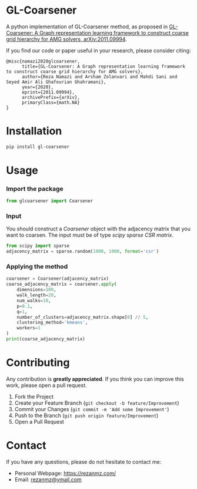 # GL-Coarsener
A python implementation of GL-Coarsener method, as proposed in [GL-Coarsener: A Graph representation learning framework to construct coarse grid hierarchy for AMG solvers, arXiv:2011.09994](https://arxiv.org/abs/2011.09994).

If you find our code or paper useful in your research, please consider citing:
```
@misc{namazi2020glcoarsener,
      title={GL-Coarsener: A Graph representation learning framework to construct coarse grid hierarchy for AMG solvers}, 
      author={Reza Namazi and Arsham Zolanvari and Mahdi Sani and Seyed Amir Ali Ghafourian Ghahramani},
      year={2020},
      eprint={2011.09994},
      archivePrefix={arXiv},
      primaryClass={math.NA}
}
```

# Installation
```bash
pip install gl-coarsener
```

# Usage
### Import the package
```python
from glcoarsener import Coarsener
```
### Input
You should construct a _Coarsener_ object with the adjacency matrix that you want to coarsen. The input must be of type _scipy sparse CSR matrix_.
```python
from scipy import sparse
adjacency_matrix = sparse.random(1000, 1000, format='csr')
```
### Applying the method
```python
coarsener = Coarsener(adjacency_matrix)
coarse_adjacency_matrix = coarsener.apply(
    dimensions=100,
    walk_length=20,
    num_walks=10,
    p=0.1,
    q=1,
    number_of_clusters=adjacency_matrix.shape[0] // 5,
    clustering_method='kmeans',
    workers=1
)
print(coarse_adjacency_matrix)
```
# Contributing
Any contribution is **greatly appreciated**. If you think you can improve this work, please open a pull request.

1. Fork the Project
2. Create your Feature Branch (`git checkout -b feature/Improvement`)
3. Commit your Changes (`git commit -m 'Add some Improvement'`)
4. Push to the Branch (`git push origin feature/Improvement`)
5. Open a Pull Request

# Contact
If you have any questions, please do not hesitate to contact me:
- Personal Webpage: https://rezanmz.com/
- Email: rezanmz@ymail.com